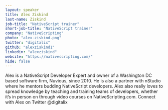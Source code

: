 ```yaml
---
layout: speaker
title: Alex Ziskind
last-name: Ziskind
job-title: "NativeScript trainer"
short-job-title: "NativeScript trainer"
company: "NativeScripting"
photo: "alex-ziskind.png"
twitter: "digitalix"
github: "alexziskind1"
linkedin: "alexziskind"
website: "https://nativescripting.com/"
hide: false
---
```


Alex is a NativeScript Developer Expert and owner of a Washington DC based software firm, Nuvious, since 2010. He is also a partner with nStudio where he mentors budding NativeScript developers. Alex also really loves to spread knowledge by teaching and training teams of developers, whether it’s in person on through video courses on NativeScripting.com. Connect with Alex on Twitter @digitalix